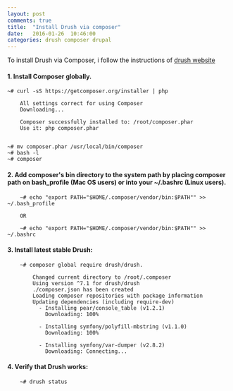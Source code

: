 ```yaml
---
layout: post
comments: true
title:  "Install Drush via composer"
date:   2016-01-26  10:46:00
categories: drush composer drupal
---
```


To install Drush via Composer, i follow the instructions of [drush website]

#### 1. Install Composer globally.


    ~# curl -sS https://getcomposer.org/installer | php

        All settings correct for using Composer
        Downloading...

        Composer successfully installed to: /root/composer.phar
        Use it: php composer.phar


    ~# mv composer.phar /usr/local/bin/composer
    ~# bash -l
    ~# composer


#### 2. Add composer's bin directory to the system path by placing composer path on bash_profile (Mac OS users) or into your ~/.bashrc (Linux users).

        ~# echo "export PATH="$HOME/.composer/vendor/bin:$PATH"" >>  ~/.bash_profile

        OR        

        ~# echo "export PATH="$HOME/.composer/vendor/bin:$PATH"" >> ~/.bashrc

#### 3. Install latest stable Drush: 

        ~# composer global require drush/drush.
    
            Changed current directory to /root/.composer
            Using version ^7.1 for drush/drush
            ./composer.json has been created
            Loading composer repositories with package information
            Updating dependencies (including require-dev)
              - Installing pear/console_table (v1.2.1)
                Downloading: 100%         
            
              - Installing symfony/polyfill-mbstring (v1.1.0)
                Downloading: 100%         
            
              - Installing symfony/var-dumper (v2.8.2)
                Downloading: Connecting...
            

#### 4. Verify that Drush works: 
    
        ~# drush status


[drush website]: <http://docs.drush.org/en/master/install-alternative/>
